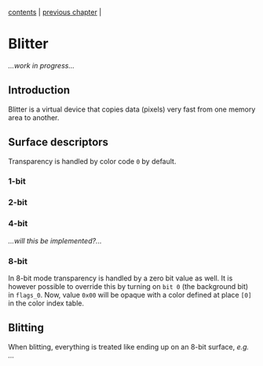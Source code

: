 [contents](../README.md) | [previous chapter](memory.md) |

# Blitter

*...work in progress...*

## Introduction

Blitter is a virtual device that copies data (pixels) very fast from one memory area to another.

## Surface descriptors

Transparency is handled by color code ```0``` by default.

### 1-bit

### 2-bit

### 4-bit

*...will this be implemented?...*

### 8-bit

In 8-bit mode transparency is handled by a zero bit value as well. It is however possible to override this by turning on ```bit 0``` (the background bit) in ```flags_0```. Now, value ```0x00``` will be opaque with a color defined at place ```[0]``` in the color index table.

## Blitting

When blitting, everything is treated like ending up on an 8-bit surface, *e.g. ...*
